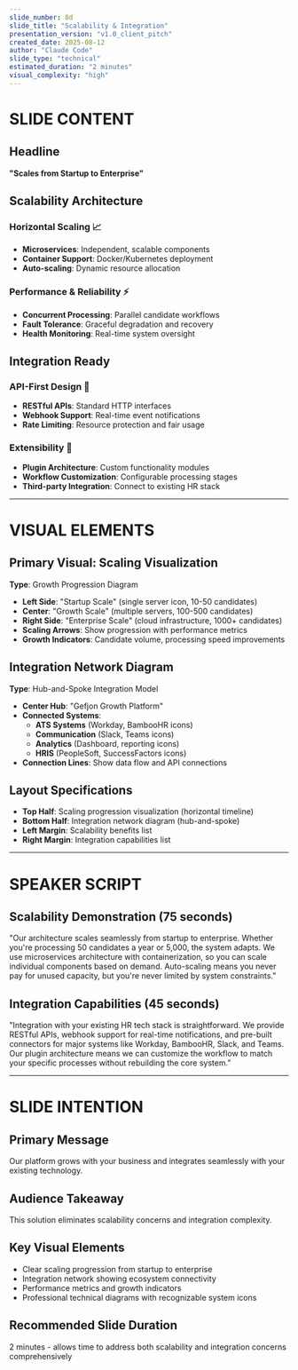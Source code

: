 ```yaml
---
slide_number: 8d
slide_title: "Scalability & Integration"
presentation_version: "v1.0_client_pitch"
created_date: 2025-08-12
author: "Claude Code"
slide_type: "technical"
estimated_duration: "2 minutes"
visual_complexity: "high"
---
```


# SLIDE CONTENT

## Headline
**"Scales from Startup to Enterprise"**

## Scalability Architecture

### **Horizontal Scaling** 📈
- **Microservices**: Independent, scalable components
- **Container Support**: Docker/Kubernetes deployment
- **Auto-scaling**: Dynamic resource allocation

### **Performance & Reliability** ⚡
- **Concurrent Processing**: Parallel candidate workflows
- **Fault Tolerance**: Graceful degradation and recovery
- **Health Monitoring**: Real-time system oversight

## Integration Ready

### **API-First Design** 🔌
- **RESTful APIs**: Standard HTTP interfaces
- **Webhook Support**: Real-time event notifications
- **Rate Limiting**: Resource protection and fair usage

### **Extensibility** 🔧
- **Plugin Architecture**: Custom functionality modules
- **Workflow Customization**: Configurable processing stages
- **Third-party Integration**: Connect to existing HR stack

---

# VISUAL ELEMENTS

## Primary Visual: Scaling Visualization
**Type**: Growth Progression Diagram
- **Left Side**: "Startup Scale" (single server icon, 10-50 candidates)
- **Center**: "Growth Scale" (multiple servers, 100-500 candidates) 
- **Right Side**: "Enterprise Scale" (cloud infrastructure, 1000+ candidates)
- **Scaling Arrows**: Show progression with performance metrics
- **Growth Indicators**: Candidate volume, processing speed improvements

## Integration Network Diagram
**Type**: Hub-and-Spoke Integration Model
- **Center Hub**: "Gefjon Growth Platform"
- **Connected Systems**: 
  - **ATS Systems** (Workday, BambooHR icons)
  - **Communication** (Slack, Teams icons)
  - **Analytics** (Dashboard, reporting icons)
  - **HRIS** (PeopleSoft, SuccessFactors icons)
- **Connection Lines**: Show data flow and API connections

## Layout Specifications
- **Top Half**: Scaling progression visualization (horizontal timeline)
- **Bottom Half**: Integration network diagram (hub-and-spoke)
- **Left Margin**: Scalability benefits list
- **Right Margin**: Integration capabilities list

---

# SPEAKER SCRIPT

## Scalability Demonstration (75 seconds)
"Our architecture scales seamlessly from startup to enterprise. Whether you're processing 50 candidates a year or 5,000, the system adapts. We use microservices architecture with containerization, so you can scale individual components based on demand. Auto-scaling means you never pay for unused capacity, but you're never limited by system constraints."

## Integration Capabilities (45 seconds)
"Integration with your existing HR tech stack is straightforward. We provide RESTful APIs, webhook support for real-time notifications, and pre-built connectors for major systems like Workday, BambooHR, Slack, and Teams. Our plugin architecture means we can customize the workflow to match your specific processes without rebuilding the core system."

---

# SLIDE INTENTION

## Primary Message
Our platform grows with your business and integrates seamlessly with your existing technology.

## Audience Takeaway
This solution eliminates scalability concerns and integration complexity.

## Key Visual Elements
- Clear scaling progression from startup to enterprise
- Integration network showing ecosystem connectivity
- Performance metrics and growth indicators
- Professional technical diagrams with recognizable system icons

## Recommended Slide Duration
2 minutes - allows time to address both scalability and integration concerns comprehensively
